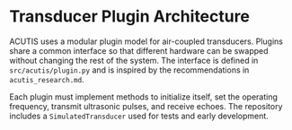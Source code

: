 # Transducer Plugin Architecture

ACUTIS uses a modular plugin model for air-coupled transducers. Plugins share a
common interface so that different hardware can be swapped without changing the
rest of the system. The interface is defined in `src/acutis/plugin.py` and is
inspired by the recommendations in `acutis_research.md`.

Each plugin must implement methods to initialize itself, set the operating
frequency, transmit ultrasonic pulses, and receive echoes. The repository
includes a `SimulatedTransducer` used for tests and early development.

